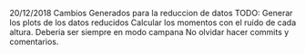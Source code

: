 20/12/2018
Cambios Generados para la reduccion de datos
TODO:
Generar los plots de los datos reducidos
Calcular los momentos con el ruido de cada altura. Deberia ser siempre 
en modo campana
No olvidar hacer commits y comentarios.
 
